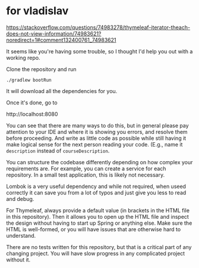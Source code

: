 # for vladislav

https://stackoverflow.com/questions/74983278/thymeleaf-iterator-theach-does-not-view-information/74983621?noredirect=1#comment132400761_74983621

It seems like you're having some trouble, so I thought I'd help you out with a working repo.

Clone the repository and run

<code>./gradlew bootRun</code>

It will download all the dependencies for you.

Once it's done, go to

http://localhost:8080

You can see that there are many ways to do this, but in general please pay attention to your IDE and where it is showing you errors, and resolve them before proceeding.  And write as little code as possible while still having it make logical sense for the next person reading your code.  (E.g., name it <code>description</code> instead of <code>courseDescription</code>.

You can structure the codebase differently depending on how complex your requirements are.  For example, you can create a service for each repository.  In a small test application, this is likely not necessary.

Lombok is a very useful dependency and while not required, when useed correctly it can save you from a lot of typos and just give you less to read and debug.

For Thymeleaf, always provide a default value (in brackets in the HTML file in this repository).  Then it allows you to open up the HTML file and inspect the design without having to start up Spring or anything else.  Make sure the HTML is well-formed, or you will have issues that are otherwise hard to understand.

There are no tests written for this repository, but that is a critical part of any changing project.  You will have slow progress in any complicated project without it.
